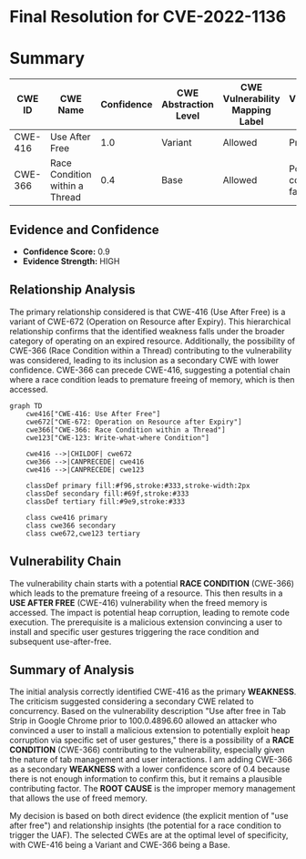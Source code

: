 # Final Resolution for CVE-2022-1136

# Summary
| CWE ID    | CWE Name                                                                          | Confidence | CWE Abstraction Level | CWE Vulnerability Mapping Label | CWE-Vulnerability Mapping Notes |
| --------- | --------------------------------------------------------------------------------- | ---------- | --------------------- | ------------------------------- | ----------------------------- |
| CWE-416   | Use After Free                                                                    | 1.0        | Variant               | Allowed                         | Primary CWE                   |
| CWE-366   | Race Condition within a Thread                                                    | 0.4        | Base                  | Allowed                         | Possible contributing factor    |

## Evidence and Confidence

*   **Confidence Score:** 0.9
*   **Evidence Strength:** HIGH

## Relationship Analysis
The primary relationship considered is that CWE-416 (Use After Free) is a variant of CWE-672 (Operation on Resource after Expiry). This hierarchical relationship confirms that the identified weakness falls under the broader category of operating on an expired resource. Additionally, the possibility of CWE-366 (Race Condition within a Thread) contributing to the vulnerability was considered, leading to its inclusion as a secondary CWE with lower confidence. CWE-366 can precede CWE-416, suggesting a potential chain where a race condition leads to premature freeing of memory, which is then accessed.

```mermaid
graph TD
    cwe416["CWE-416: Use After Free"]
    cwe672["CWE-672: Operation on Resource after Expiry"]
    cwe366["CWE-366: Race Condition within a Thread"]
    cwe123["CWE-123: Write-what-where Condition"]

    cwe416 -->|CHILDOF| cwe672
    cwe366 -->|CANPRECEDE| cwe416
    cwe416 -->|CANPRECEDE| cwe123

    classDef primary fill:#f96,stroke:#333,stroke-width:2px
    classDef secondary fill:#69f,stroke:#333
    classDef tertiary fill:#9e9,stroke:#333

    class cwe416 primary
    class cwe366 secondary
    class cwe672,cwe123 tertiary
```

## Vulnerability Chain
The vulnerability chain starts with a potential **RACE CONDITION** (CWE-366) which leads to the premature freeing of a resource. This then results in a **USE AFTER FREE** (CWE-416) vulnerability when the freed memory is accessed. The impact is potential heap corruption, leading to remote code execution. The prerequisite is a malicious extension convincing a user to install and specific user gestures triggering the race condition and subsequent use-after-free.

## Summary of Analysis
The initial analysis correctly identified CWE-416 as the primary **WEAKNESS**. The criticism suggested considering a secondary CWE related to concurrency.
Based on the vulnerability description "Use after free in Tab Strip in Google Chrome prior to 100.0.4896.60 allowed an attacker who convinced a user to install a malicious extension to potentially exploit heap corruption via specific set of user gestures," there is a possibility of a **RACE CONDITION** (CWE-366) contributing to the vulnerability, especially given the nature of tab management and user interactions.
I am adding CWE-366 as a secondary **WEAKNESS** with a lower confidence score of 0.4 because there is not enough information to confirm this, but it remains a plausible contributing factor. The **ROOT CAUSE** is the improper memory management that allows the use of freed memory.

My decision is based on both direct evidence (the explicit mention of "use after free") and relationship insights (the potential for a race condition to trigger the UAF). The selected CWEs are at the optimal level of specificity, with CWE-416 being a Variant and CWE-366 being a Base.